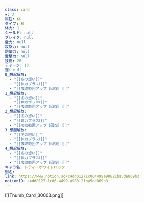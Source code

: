 ```yaml
---
class: card
★: 3
属性: 体
タイプ: 稼
体力: 1
シールド: null
ブレイク: null
霊力: null
攻撃力: null
防御力: null
霊撃力: null
技術: 26
チャージ: 13
運: null
0_想起解放:
  - "[[冬の想い]]"
  - "[[体力プラスⅠ]]"
  - "[[吸収範囲アップ［回復］Ⅰ]]"
1_想起解放:
  - "[[冬の想い]]"
  - "[[体力プラスⅠ]]"
  - "[[吸収範囲アップ［回復］Ⅰ]]"
2_想起解放:
  - "[[冬の想い]]"
  - "[[体力プラスⅠ]]"
  - "[[吸収範囲アップ［回復］Ⅰ]]"
3_想起解放:
  - "[[冬の想い]]"
  - "[[体力プラスⅠ]]"
  - "[[吸収範囲アップ［回復］Ⅰ]]"
4_想起解放:
  - "[[冬の想い]]"
  - "[[体力プラスⅠ]]"
  - "[[吸収範囲アップ［回復］Ⅰ]]"
キャラ名: レティ・ホワイトロック
別名: 
link: https://www.notion.so/c4dd01271c064499a98821ba5de869b3
notionID: c4dd0127-1c06-4499-a988-21ba5de869b3
---
```

![[Thumb_Card_30003.png]]